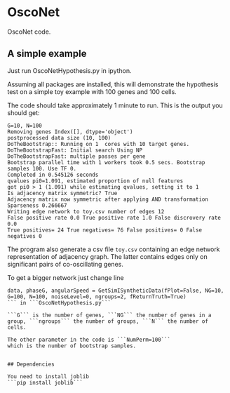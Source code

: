 # OscoNet
OscoNet code.

## A simple example

Just run OscoNetHypothesis.py in ipython.

Assuming all packages are installed, this will demonstrate the hypothesis test on a simple
toy example with 100 genes and 100 cells.

The code should take approximately 1 minute to run.
This is the output you should get:

```
G=10, N=100
Removing genes Index([], dtype='object')
postprocessed data size (10, 100)
DoTheBootstrap:: Running on 1  cores with 10 target genes.
DoTheBootstrapFast: Initial search Using NP
DoTheBootstrapFast: multiple passes per gene
Bootstrap parallel time with 1 workers took 0.5 secs. Bootstrap samples 100. Use TF 0.
Completed in 0.545126 seconds
qvalues pi0=1.091, estimated proportion of null features
got pi0 > 1 (1.091) while estimating qvalues, setting it to 1
Is adjacency matrix symmetric? True
Adjacency matrix now symmetric after applying AND transformation
Sparseness 0.266667
Writing edge network to toy.csv number of edges 12
False positive rate 0.0 True positive rate 1.0 False discrovery rate 0.0
True positives= 24 True negatives= 76 False positives= 0 False negatives 0
```

The program also generate a csv file ```toy.csv``` containing an edge network representation of
adjacency graph. The latter contains edges only on significant pairs
of co-oscillating genes.


To get a bigger network just change line
```
data, phaseG, angularSpeed = GetSimISyntheticData(fPlot=False, NG=10, G=100, N=100, noiseLevel=0, ngroups=2, fReturnTruth=True)
``` in ```OscoNetHypothesis.py```

```G``` is the number of genes, ```NG``` the number of genes in a group, ```ngroups``` the number of groups, ```N``` the number of cells.

The other parameter in the code is ```NumPerm=100```
which is the number of bootstrap samples.


## Dependencies

You need to install joblib
```pip install joblib```

